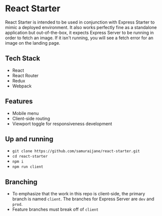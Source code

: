 # React Starter

React Starter is intended to be used in conjunction with Express Starter to mimic a deployed environment. It also works perfectly fine as a standalone application but out-of-the-box, it expects Express Server to be running in order to fetch an image. If it isn't running, you will see a fetch error for an image on the landing page.

## Tech Stack
- React
- React Router
- Redux
- Webpack

## Features
- Mobile menu
- Client-side routing
- Viewport toggle for responsiveness development

## Up and running
- `git clone https://github.com/samuraijane/react-starter.git`
- `cd react-starter`
- `npm i`
- `npm run client`

## Branching
- To emphasize that the work in this repo is client-side, the primary branch is named `client`. The branches for Express Server are `dev` and `prod`.
- Feature branches must break off of `client`

